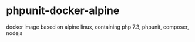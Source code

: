 # phpunit-docker-alpine
docker image based on alpine linux, containing php 7.3, phpunit, composer, nodejs
